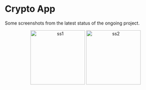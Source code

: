 # Crypto App

Some screenshots from the latest status of the ongoing project.

<p align="center">
  <img src="https://imgur.com/kL3aC52.png" width="170" title="ss1">
  <img src="https://imgur.com/wBqQDNC.png" width="170" title="ss2">
</p>
